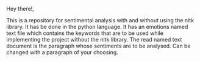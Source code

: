 Hey there!,

This is a repository for sentimental analysis with and without using the nltk library. It has be done in the python language.
It has an emotions named text file which contains the keywords that are to be used while implementing the project without the nltk library.
The read named text document is the paragraph whose sentiments are to be analysed. Can be changed with a paragraph of your choosing.
